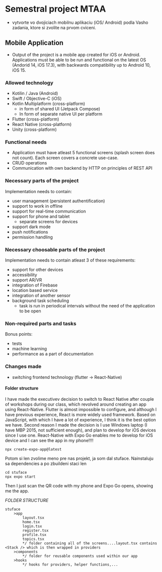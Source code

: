 # Semestral project MTAA
- vytvorte vo dvojiciach mobilnu aplikaciu (iOS/ Android) podla Vasho zadania, ktore si zvolite na prvom cviceni.


## Mobile Application
- Output of the project is a mobile app created for iOS or Android. Applications must be able to be run and functional on the latest OS (Andorid 14, iOS 17.3), with backwards compatibility up to Android 10, iOS 15.


### Allowed technology
- Kotilin / Java (Android)
- Swift / Objective-C (iOS)
- Kotlin Multiplatform (cross-platform)
    - in form of shared UI (Jetpack Compose)
    - In form of separate native UI per platform
- Flutter (cross-platform)
- React Native (cross-platform)
- Unity (cross-platform)


### Functional needs
- Application must have atleast 5 functional screens (splash screen does not count). Each screen covers a concrete use-case.
- CRUD operations
- Communication with own backend by HTTP on principles of REST API


### Necessary parts of the project
Implementation needs to contain:
- user management (persistent authentification)
- support to work in offline
- support for real-time communication
- support for phone and tablet 
    - separate screens for devices
- support dark mode
- push notifications
- permission handling


### Necessary choosable parts of the project
Implementation needs to contain atleast 3 of these requirements:
- support for other devices
- accessibility
- support AR/VR
- integration of Firebase 
- location based service
- integration of another sensor
- background task scheduling
    - task is run in periodical intervals without the need of the application to be open


### Non-required parts and tasks
Bonus points:
- tests
- machine learning
- performance as a part of documentation


### Changes made
- switching frontend technology (flutter -> React-Native)
#### Folder structure
I have made the executivev decision to switch to React Native after couple of workshops during our class, which revolved around creating an app using React-Native.
Flutter is almost impossible to configure, and although I have previous experience, React is more widely used framework. Based on JavaScript, with which I have a lot of experience,
I think it is the best option we have. Second reason I made the decision is I use Windows laptop (I have MBP 2015, not sufficient enough), and plan to develop for iOS devices since I use one.
React-Native with Expo Go enables me to develop for iOS device and I can see the app in my phone!!!!

```
npx create-expo-app@latest
```
Potom si len zvolime meno pre nas projekt, ja som dal stuface. Nainstaluju sa dependencies a po zbuildeni staci len

```
cd stuface
npx expo start
```

Then I just scan the QR code with my phone and Expo Go opens, showing me the app.

*FOLDER STRUCTURE*
```
stuface
    >app
        layout.tsx
        home.tsx
        login.tsx
        register.tsx
        profile.tsx
        topics.tsx
        */ folder containing all of the screens....layout.tsx contains <Stack /> which is then wrapped in providers 
    >components
        */ folder for reusable components used within our app
    >hooks
        */ hooks for providers, helper functions,...
```

